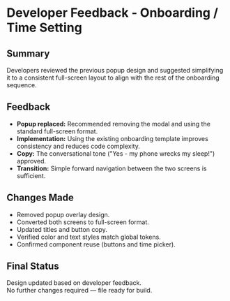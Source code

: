 # Developer Feedback - Onboarding / Time Setting

## Summary
Developers reviewed the previous popup design and suggested simplifying it to a consistent full-screen layout to align with the rest of the onboarding sequence.

## Feedback
- **Popup replaced:** Recommended removing the modal and using the standard full-screen format.
- **Implementation:** Using the existing onboarding template improves consistency and reduces code complexity.
- **Copy:** The conversational tone ("Yes - my phone wrecks my sleep!") approved.
- **Transition:** Simple forward navigation between the two screens is sufficient.

## Changes Made
- Removed popup overlay design.
- Converted both screens to full-screen format.
- Updated titles and button copy.
- Verified color and text styles match global tokens.
- Confirmed component reuse (buttons and time picker).

## Final Status
Design updated based on developer feedback.  
No further changes required — file ready for build.
